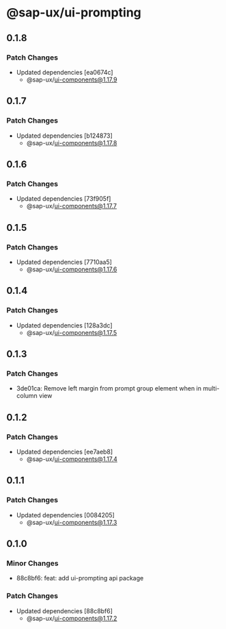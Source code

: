 # @sap-ux/ui-prompting

## 0.1.8

### Patch Changes

-   Updated dependencies [ea0674c]
    -   @sap-ux/ui-components@1.17.9

## 0.1.7

### Patch Changes

-   Updated dependencies [b124873]
    -   @sap-ux/ui-components@1.17.8

## 0.1.6

### Patch Changes

-   Updated dependencies [73f905f]
    -   @sap-ux/ui-components@1.17.7

## 0.1.5

### Patch Changes

-   Updated dependencies [7710aa5]
    -   @sap-ux/ui-components@1.17.6

## 0.1.4

### Patch Changes

-   Updated dependencies [128a3dc]
    -   @sap-ux/ui-components@1.17.5

## 0.1.3

### Patch Changes

-   3de01ca: Remove left margin from prompt group element when in multi-column view

## 0.1.2

### Patch Changes

-   Updated dependencies [ee7aeb8]
    -   @sap-ux/ui-components@1.17.4

## 0.1.1

### Patch Changes

-   Updated dependencies [0084205]
    -   @sap-ux/ui-components@1.17.3

## 0.1.0

### Minor Changes

-   88c8bf6: feat: add ui-prompting api package

### Patch Changes

-   Updated dependencies [88c8bf6]
    -   @sap-ux/ui-components@1.17.2
